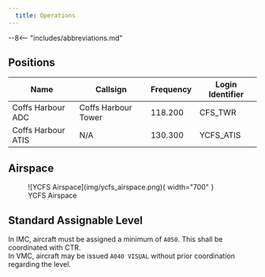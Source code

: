```yaml
---
  title: Operations
---
```


--8<-- "includes/abbreviations.md"

## Positions

| Name | Callsign | Frequency | Login Identifier |
| ---- | -------- | --------- | ---------------- |
| Coffs Harbour ADC | Coffs Harbour  Tower | 118.200 | CFS_TWR |
| Coffs Harbour ATIS | N/A | 130.300 | YCFS_ATIS |

## Airspace

<figure markdown>
![YCFS Airspace](img/ycfs_airspace.png){ width="700" }
  <figcaption>YCFS Airspace</figcaption>
</figure>

## Standard Assignable Level
In IMC, aircraft must be assigned a minimum of `A050`. This shall be coordinated with CTR.  
In VMC, aircraft may be issued `A040 VISUAL` without prior coordination regarding the level.
